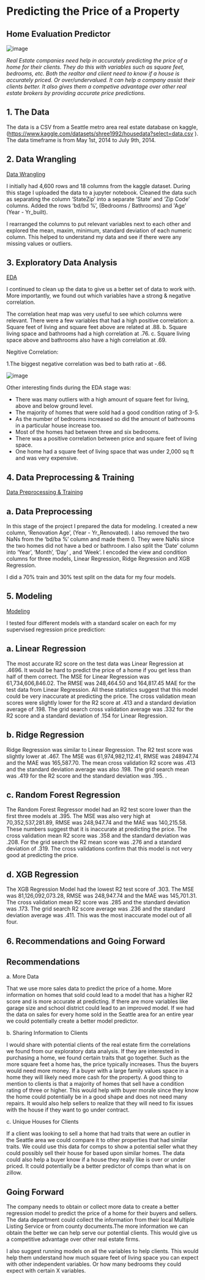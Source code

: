 # Predicting the Price of a Property

## Home Evaluation Predictor 

![image](https://lh3.googleusercontent.com/p/AF1QipMonHBuOOrL0UUzj45iIrfMqY2I76lbLNuPtNFg=w960-h960-n-o-v1)

   *Real Estate companies need help in accurately predicting the price of a home for their clients. They do this with variables such as square feet, bedrooms, etc.  Both the realtor and client need to know if a house is accurately priced. Or over/undervalued. It can help a company assist their clients better. It also gives them a competive advantage over other real estate brokers by providing accurate price predictions.*
 
 
## 1. The Data
The data is a CSV from a Seattle metro area real estate database on kaggle, (https://www.kaggle.com/datasets/shree1992/housedata?select=data.csv ). The data timeframe is from May 1st, 2014 to July 9th, 2014.
 
## 2. Data Wrangling
[Data Wrangling](http://localhost:8888/notebooks/Documents/GitHub/Home%20Price%20Predictor%20Capstone/Data%20Wrangling%20%26%20EDA%20for%20Home%20Price%20Predictor%20Capstone.ipynb)

I initially had 4,600 rows and 18 columns from the kaggle dataset. During this stage I uploaded the data to a jupyter notebook. Cleaned the data such as separating the column ‘StateZip’ into a separate ‘State’ and ‘Zip Code’ columns. Added the rows ‘bd/bd %’, (Bedrooms / Bathrooms) and 'Age’ (Year -  Yr_built).

I rearranged the columns to put relevant variables next to each other and explored the mean, maxim, minimum, standard deviation of each numeric column. This helped to understand my data and see if there were any missing values or outliers.

## 3. Exploratory Data Analysis
[EDA](http://localhost:8888/notebooks/Documents/GitHub/Home%20Price%20Predictor%20Capstone/%20Pre-Processing%2C%20Training%20%20%26%20Modeling.ipynb#)
 
I continued to clean up the data to give us a better set of data to work with. More importantly, we found out which variables have a strong & negative correlation.
 
The correlation heat map was very useful to see which columns were relevant. There were a few variables that had a high positive correlation:
a. Square feet of living and square feet above are related at .88.
b. Square living space and bathrooms had a high correlation at .76.
c. Square living space above and bathrooms also have a high correlation at .69.

Negitive Correlation:

1.The biggest negative correlation was bed to bath ratio at -.66.

 ![image](https://user-images.githubusercontent.com/86930309/193145314-8b8c26b4-0fa3-44d7-914d-2b8dcfcd7a77.png)

Other interesting finds during the EDA stage was:
- There was many outliers with a high amount of square feet for living, above and below ground level.
- The majority of homes that were sold had a good condition rating of 3-5.
- As the number of bedrooms increased so did the amount of bathrooms in a particular house increase too. 
- Most of the homes had between three and six bedrooms.
- There was a positive correlation between price and square feet of living space. 
- One home had a square feet of living space that was under 2,000 sq ft and was very expensive. 
 
## 4. Data Preprocessing & Training
[Data Preprocessing & Training](http://localhost:8888/notebooks/Documents/GitHub/Home%20Price%20Predictor%20Capstone/%20Pre-Processing%2C%20Training%20%20%26%20Modeling.ipynb)

## a. Data Preprocessing

In this stage of the project I prepared the data for modeling. I created a new column, ‘Renovation Age’, (Year - Yr_Renovated). I also removed the two NaNs from the ‘bd/ba %’ column and made them 0. They were NaNs since the two homes did not have a bed or bathroom. I also split the ‘Date’ column into ‘Year’, ‘Month’, ‘Day’ , and ‘Week’. I encoded the view and condition columns for three models, Linear Regression, Ridge Regression and XGB Regression. 

I did a 70% train and 30% test split on the data for my four models.

 ## 5. Modeling
 [Modeling](http://localhost:8888/notebooks/Documents/GitHub/Home%20Price%20Predictor%20Capstone/%20Pre-Processing%2C%20Training%20%20%26%20Modeling.ipynb)
 
I tested four different models with a standard scaler on each for my supervised regression price prediction:
 
## a. Linear Regression
The most accurate R2 score on the test data was Linear Regression at .4696. It would be hard to predict the price of a home if you get less than half of them correct. The MSE for Linear Regression was 61,734,606,846.02. The RMSE was 248,464.50 and 164,817.45 MAE for the test data from Linear Regression. All these statistics suggest that this model could be very inaccurate at predicting the price. The cross validation mean scores were slightly lower for the R2 score at .413 and a standard deviation average of .198. The grid search cross validation average was .332 for the R2 score and a standard deviation of .154 for Linear Regression.

## b. Ridge Regression
Ridge Regression was similar to Linear Regression. The R2 test score was slightly lower at .467. The MSE was 61,974,982,112.41, RMSE was 248947.74 and the MAE was 165,587.70. The mean cross validation R2 score was .413 and the standard deviation average was also .198. The grid search mean was .419 for the R2 score and the standard deviation was .195.
.
## c. Random Forest Regression
The Random Forest Regressor model had an R2 test score lower than the first three models at .395. The MSE was also very high at  70,352,537,281.89, RMSE was 248,947.74 and the MAE was 140,215.58. These numbers suggest that it is inaccurate at predicting the price. The cross validation mean R2 score was .358 and the standard deviation was .208. For the grid search the R2 mean score was .276 and a standard deviation of .319. The cross validations confirm that this model is not very good at predicting the price.
 
## d. XGB Regression
The XGB Regression Model had the lowest R2 test score of .303. The MSE was 81,126,092,073.28, RMSE was  248,947.74 and the MAE was 145,701.31. The cross validation mean R2 score was .285 and the standard deviation was .173. The grid search R2 score average was .236 and the standard deviation average was .411. This was the most inaccurate model out of all four.

 
## 6. Recommendations and Going Forward 

## Recommendations

a. More Data

That we use more sales data to predict the price of a home. More information on homes that sold could lead to a model that has a higher R2 score and is more accurate at predicting. If there are more variables like garage size and school district could lead to an improved model. If we had the data on sales for every home sold in the Seattle area for an entire year we could potentially create a better model predictor.
 
b. Sharing Information to Clients

I would share with potential clients of the real estate firm the correlations we found from our exploratory data analysis. If they are interested in purchasing a home, we found certain traits that go together. Such as the more square feet a home has, the price typically increases. Thus the buyers would need more money. If a buyer with a large family values space in a home they will likely need more cash for the property. A good thing to mention to clients is that a majority of homes that sell have a condition rating of three or higher. This would help with buyer morale since they know the home could potentially be in a good shape and does not need many repairs. It would also help sellers to realize that they will need to fix issues with the house if they want to go under contract.
 
c. Unique Houses for Clients

If a client was looking to sell a home that had traits that were an outlier in the Seattle area we could compare it to other properties that had similar traits. We could use this data for comps to show a potential seller what they could possibly sell their house for based upon similar homes. The data could also help a buyer know if a house they really like is over or under priced. It could potentially be a better predictor of comps than what is on zillow.
 
## Going Forward

The company needs to obtain or collect more data to create a better regression model to predict the price of a home for their buyers and sellers. The data department could collect the information from their local Multiple Listing Service or from county documents.The more information we can obtain the better we can help serve our potential clients. This would give us a competitive advantage over other real estate firms.

I also suggest running models on all the variables to help clients. This would help them understand how much square feet of living space you can expect with other independent variables. Or how many bedrooms they could expect with certain X variables.

